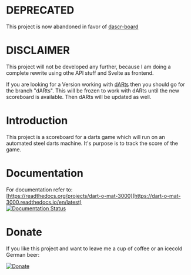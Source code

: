 # DEPRECATED
This project is now abandoned in favor of [dascr-board](https://github.com/dascr/dascr-board) 


# DISCLAIMER
This project will not be developed any further, because I am doing a complete rewrite using othe API stuff and Svelte as frontend.

If you are looking for a Version working with [dARts](https://github.com/patrickhener/dARts) then you should go for the branch "dARts". This will be frozen to work with dARts until the new scoreboard is available. Then dARts will be updated as well.

# Introduction
This project is a scoreboard for a darts game which will run on an automated steel darts machine. It's purpose is to track the score of the game.

# Documentation
For documentation refer to:  
[https://readthedocs.org/projects/dart-o-mat-3000](https://dart-o-mat-3000.readthedocs.io/en/latest)  
[![Documentation Status](https://readthedocs.org/projects/dart-o-mat-3000/badge/?version=latest)](https://dart-o-mat-3000.readthedocs.io/en/latest/?badge=latest)

# Donate
If you like this project and want to leave me a cup of coffee or an icecold German beer:

[![Donate](https://img.shields.io/badge/Donate-PayPal-green.svg)](https://www.paypal.com/cgi-bin/webscr?cmd=_s-xclick&hosted_button_id=W2KPLBLTVYK3A&source=url)
